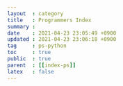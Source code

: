```yaml
---
layout  : category
title   : Programmers Index
summary : 
date    : 2021-04-23 23:05:49 +0900
updated : 2021-04-23 23:06:18 +0900
tag     : ps-python
toc     : true
public  : true
parent  : [[index-ps]]
latex   : false
---
```

